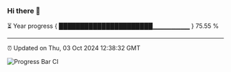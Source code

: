 ### Hi there 👋

⏳ Year progress { ██████████████████████▁▁▁▁▁▁▁▁ } 75.55 %

---

⏰ Updated on Thu, 03 Oct 2024 12:38:32 GMT

![Progress Bar CI](https://github.com/liununu/liununu/workflows/Progress%20Bar%20CI/badge.svg)
